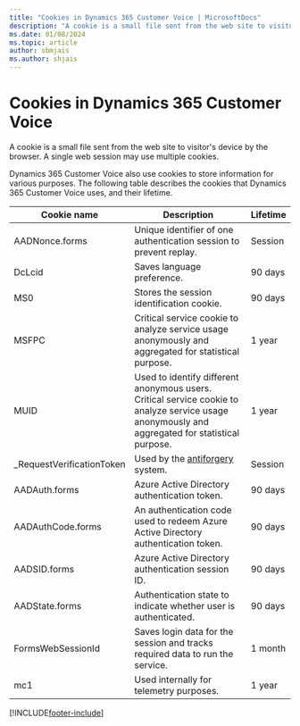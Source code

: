 ```yaml
---
title: "Cookies in Dynamics 365 Customer Voice | MicrosoftDocs"
description: "A cookie is a small file sent from the web site to visitor's device by the browser. This topic explains about the cookies used by Dynamics 365 Customer Voice."
ms.date: 01/08/2024
ms.topic: article
author: sbmjais
ms.author: shjais
---
```


# Cookies in Dynamics 365 Customer Voice

A cookie is a small file sent from the web site to visitor's device by the browser. A single web session may use multiple cookies.

Dynamics 365 Customer Voice also use cookies to store information for various purposes. The following table describes the cookies that Dynamics 365 Customer Voice uses, and their lifetime.

| Cookie name | Description | Lifetime |
|-------------|-------------|----------|
| AADNonce.forms | Unique identifier of one authentication session to prevent replay. | Session |
| DcLcid  | Saves language preference. | 90 days |
| MS0 | Stores the session identification cookie. | 90 days |
| MSFPC  | Critical service cookie to analyze service usage anonymously and aggregated for statistical purpose.   | 1 year |
|  MUID  | Used to identify different anonymous users. Critical service cookie to analyze service usage anonymously and aggregated for statistical purpose. | 1 year |
| _RequestVerificationToken  | Used by the [antiforgery](/dotnet/api/system.web.helpers.antiforgeryconfig.cookiename) system.  | Session |
| AADAuth.forms | Azure Active Directory authentication token. | 90 days |
| AADAuthCode.forms | An authentication code used to redeem Azure Active Directory authentication token. | 90 days |
| AADSID.forms | Azure Active Directory authentication session ID.  | 90 days |
| AADState.forms | Authentication state to indicate whether user is authenticated. | 90 days |
| FormsWebSessionId | Saves login data for the session and tracks required data to run the service. | 1 month |
| mc1 | Used internally for telemetry purposes. | 1 year |



[!INCLUDE[footer-include](includes/footer-banner.md)]
